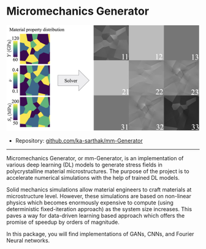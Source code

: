 # Micromechanics Generator

![mmgan](../assets/showcase/mm-generator.png)

- Repository: [github.com/ka-sarthak/mm-Generator](https://github.com/ka-sarthak/mm-Generator)

---

Micromechanics Generator, or mm-Generator, is an implementation of various deep learning (DL) models to generate stress fields in polycrystalline material microstructures. The purpose of the project is to accelerate numerical simulations with the help of trained DL models.

Solid mechanics simulations allow material engineers to craft materials at microstructure level. However, these simulations are based on non-linear physics which becomes enormously expensive to compute (using deterministic fixed-iteration approach) as the system size increases. This paves a way for data-driven learning based approach which offers the promise of speedup by orders of magnitude.

In this package, you will find implementations of GANs, CNNs, and Fourier Neural networks.
